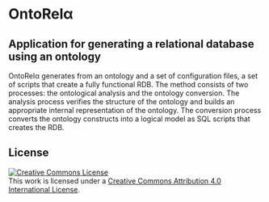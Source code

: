 # OntoRelα
## Application for generating a relational database using an ontology

OntoRelα generates from an ontology and a set of configuration files, a set of scripts that create a fully functional RDB. The method consists of two processes: the ontological analysis and the ontology conversion. The analysis process verifies the structure of the ontology and builds an appropriate internal representation of the ontology. The conversion process converts the ontology constructs into a logical model as SQL scripts that creates the RDB.

## License
<a rel="license" href="http://creativecommons.org/licenses/by/4.0/"><img alt="Creative Commons License" style="border-width:0" src="https://i.creativecommons.org/l/by/4.0/88x31.png" /></a><br />This work is licensed under a <a rel="license" href="http://creativecommons.org/licenses/by/4.0/">Creative Commons Attribution 4.0 International License</a>.
